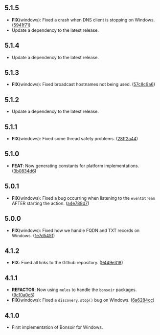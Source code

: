## 5.1.5

- **FIX**(windows): Fixed a crash when DNS client is stopping on Windows. ([5941f71](https://github.com/Skyost/Bonsoir/commit/5941f71cc275fe86b23f309e1c0e1dcfa6dd4d38))
 - Update a dependency to the latest release.

## 5.1.4

 - Update a dependency to the latest release.

## 5.1.3

 - **FIX**(windows): Fixed broadcast hostnames not being used. ([57c8c9a6](https://github.com/Skyost/Bonsoir/commit/57c8c9a6e8d5412a2f6a62b88583a1150689473d))

## 5.1.2

 - Update a dependency to the latest release.

## 5.1.1

 - **FIX**(windows): Fixed some thread safety problems. ([28ff2a44](https://github.com/Skyost/Bonsoir/commit/28ff2a448333e382f5d3672b6f851246152be8e3))

## 5.1.0

 - **FEAT**: Now generating constants for platform implementations. ([3b0834d6](https://github.com/Skyost/Bonsoir/commit/3b0834d61c4b4b1a420a1b728808450fc410393d))

## 5.0.1

 - **FIX**(windows): Fixed a bug occurring when listening to the `eventStream` AFTER starting the action. ([a4e788d7](https://github.com/Skyost/Bonsoir/commit/a4e788d7b71dd256b336b9edd5804892b48d4169))

## 5.0.0

 - **FIX**(windows): Fixed how we handle FQDN and TXT records on Windows. ([1e7d5451](https://github.com/Skyost/Bonsoir/commit/1e7d545197f2806d46d1923e5987aef64437fc19))

## 4.1.2

 - **FIX**: Fixed all links to the Github repository. ([9449e318](https://github.com/Skyost/Bonsoir/commit/9449e3185016d9531c4dfd8e46cc7bdbdbe563d0))

## 4.1.1

 - **REFACTOR**: Now using `melos` to handle the `bonsoir` packages. ([9c10a0c5](https://github.com/Skyost/Bonsoir/commit/9c10a0c588e407d80f7551ebb992e9b70b05da92))
 - **FIX**(windows): Fixed a `discovery.stop()` bug on Windows. ([6a6284cc](https://github.com/Skyost/Bonsoir/commit/6a6284cca0c5e6d9235a02108f2e48b5ceefb2d8))

## 4.1.0

* First implementation of Bonsoir for Windows.

